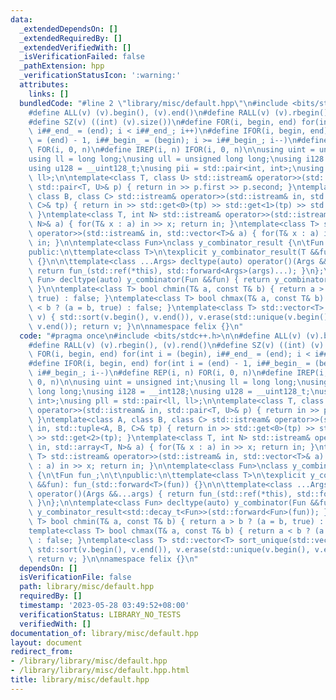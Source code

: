```yaml
---
data:
  _extendedDependsOn: []
  _extendedRequiredBy: []
  _extendedVerifiedWith: []
  _isVerificationFailed: false
  _pathExtension: hpp
  _verificationStatusIcon: ':warning:'
  attributes:
    links: []
  bundledCode: "#line 2 \"library/misc/default.hpp\"\n#include <bits/stdc++.h>\n\n\
    #define ALL(v) (v).begin(), (v).end()\n#define RALL(v) (v).rbegin(), (v).rend()\n\
    #define SZ(v) ((int) (v).size())\n#define FOR(i, begin, end) for(int i = (begin),\
    \ i##_end_ = (end); i < i##_end_; i++)\n#define IFOR(i, begin, end) for(int i\
    \ = (end) - 1, i##_begin_ = (begin); i >= i##_begin_; i--)\n#define REP(i, n)\
    \ FOR(i, 0, n)\n#define IREP(i, n) IFOR(i, 0, n)\n\nusing uint = unsigned int;\n\
    using ll = long long;\nusing ull = unsigned long long;\nusing i128 = __int128;\n\
    using u128 = __uint128_t;\nusing pii = std::pair<int, int>;\nusing pll = std::pair<ll,\
    \ ll>;\n\ntemplate<class T, class U> std::istream& operator>>(std::istream& in,\
    \ std::pair<T, U>& p) { return in >> p.first >> p.second; }\ntemplate<class A,\
    \ class B, class C> std::istream& operator>>(std::istream& in, std::tuple<A, B,\
    \ C>& tp) { return in >> std::get<0>(tp) >> std::get<1>(tp) >> std::get<2>(tp);\
    \ }\ntemplate<class T, int N> std::istream& operator>>(std::istream& in, std::array<T,\
    \ N>& a) { for(T& x : a) in >> x; return in; }\ntemplate<class T> std::istream&\
    \ operator>>(std::istream& in, std::vector<T>& a) { for(T& x : a) in >> x; return\
    \ in; }\n\ntemplate<class Fun>\nclass y_combinator_result {\n\tFun fun_;\n\t\n\
    public:\n\ttemplate<class T>\n\texplicit y_combinator_result(T &&fun): fun_(std::forward<T>(fun))\
    \ {}\n\n\ttemplate<class ...Args> decltype(auto) operator()(Args &&...args) {\
    \ return fun_(std::ref(*this), std::forward<Args>(args)...); }\n};\n\ntemplate<class\
    \ Fun> decltype(auto) y_combinator(Fun &&fun) { return y_combinator_result<std::decay_t<Fun>>(std::forward<Fun>(fun));\
    \ }\n\ntemplate<class T> bool chmin(T& a, const T& b) { return a > b ? (a = b,\
    \ true) : false; }\ntemplate<class T> bool chmax(T& a, const T& b) { return a\
    \ < b ? (a = b, true) : false; }\ntemplate<class T> std::vector<T> sort_unique(std::vector<T>\
    \ v) { std::sort(v.begin(), v.end()), v.erase(std::unique(v.begin(), v.end()),\
    \ v.end()); return v; }\n\nnamespace felix {}\n"
  code: "#pragma once\n#include <bits/stdc++.h>\n\n#define ALL(v) (v).begin(), (v).end()\n\
    #define RALL(v) (v).rbegin(), (v).rend()\n#define SZ(v) ((int) (v).size())\n#define\
    \ FOR(i, begin, end) for(int i = (begin), i##_end_ = (end); i < i##_end_; i++)\n\
    #define IFOR(i, begin, end) for(int i = (end) - 1, i##_begin_ = (begin); i >=\
    \ i##_begin_; i--)\n#define REP(i, n) FOR(i, 0, n)\n#define IREP(i, n) IFOR(i,\
    \ 0, n)\n\nusing uint = unsigned int;\nusing ll = long long;\nusing ull = unsigned\
    \ long long;\nusing i128 = __int128;\nusing u128 = __uint128_t;\nusing pii = std::pair<int,\
    \ int>;\nusing pll = std::pair<ll, ll>;\n\ntemplate<class T, class U> std::istream&\
    \ operator>>(std::istream& in, std::pair<T, U>& p) { return in >> p.first >> p.second;\
    \ }\ntemplate<class A, class B, class C> std::istream& operator>>(std::istream&\
    \ in, std::tuple<A, B, C>& tp) { return in >> std::get<0>(tp) >> std::get<1>(tp)\
    \ >> std::get<2>(tp); }\ntemplate<class T, int N> std::istream& operator>>(std::istream&\
    \ in, std::array<T, N>& a) { for(T& x : a) in >> x; return in; }\ntemplate<class\
    \ T> std::istream& operator>>(std::istream& in, std::vector<T>& a) { for(T& x\
    \ : a) in >> x; return in; }\n\ntemplate<class Fun>\nclass y_combinator_result\
    \ {\n\tFun fun_;\n\t\npublic:\n\ttemplate<class T>\n\texplicit y_combinator_result(T\
    \ &&fun): fun_(std::forward<T>(fun)) {}\n\n\ttemplate<class ...Args> decltype(auto)\
    \ operator()(Args &&...args) { return fun_(std::ref(*this), std::forward<Args>(args)...);\
    \ }\n};\n\ntemplate<class Fun> decltype(auto) y_combinator(Fun &&fun) { return\
    \ y_combinator_result<std::decay_t<Fun>>(std::forward<Fun>(fun)); }\n\ntemplate<class\
    \ T> bool chmin(T& a, const T& b) { return a > b ? (a = b, true) : false; }\n\
    template<class T> bool chmax(T& a, const T& b) { return a < b ? (a = b, true)\
    \ : false; }\ntemplate<class T> std::vector<T> sort_unique(std::vector<T> v) {\
    \ std::sort(v.begin(), v.end()), v.erase(std::unique(v.begin(), v.end()), v.end());\
    \ return v; }\n\nnamespace felix {}\n"
  dependsOn: []
  isVerificationFile: false
  path: library/misc/default.hpp
  requiredBy: []
  timestamp: '2023-05-28 03:49:52+08:00'
  verificationStatus: LIBRARY_NO_TESTS
  verifiedWith: []
documentation_of: library/misc/default.hpp
layout: document
redirect_from:
- /library/library/misc/default.hpp
- /library/library/misc/default.hpp.html
title: library/misc/default.hpp
---
```

